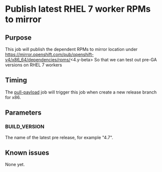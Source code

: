 # Publish latest RHEL 7 worker RPMs to mirror

## Purpose

This job will publish the dependent RPMs to mirror location under https://mirror.openshift.com/pub/openshift-v4/x86_64/dependencies/rpms/<4.y-beta>
So that we can test out pre-GA versions on RHEL 7 workers

## Timing

The [pull-payload](https://github.com/openshift/aos-cd-jobs/tree/master/scheduled-jobs/build/poll-payload) job will trigger this job when create a new release branch for x86.

## Parameters

### BUILD\_VERSION

The name of the latest pre release, for example "4.7".

## Known issues

None yet.
